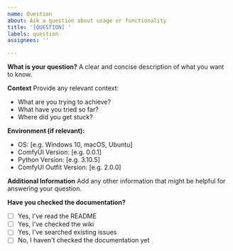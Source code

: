 ```yaml
---
name: Question
about: Ask a question about usage or functionality
title: '[QUESTION] '
labels: question
assignees: ''

---
```


**What is your question?**
A clear and concise description of what you want to know.

**Context**
Provide any relevant context:
- What are you trying to achieve?
- What have you tried so far?
- Where did you get stuck?

**Environment (if relevant):**
 - OS: [e.g. Windows 10, macOS, Ubuntu]
 - ComfyUI Version: [e.g. 0.0.1]
 - Python Version: [e.g. 3.10.5]
 - ComfyUI Outfit Version: [e.g. 2.0.0]

**Additional Information**
Add any other information that might be helpful for answering your question.

**Have you checked the documentation?**
- [ ] Yes, I've read the README
- [ ] Yes, I've checked the wiki
- [ ] Yes, I've searched existing issues
- [ ] No, I haven't checked the documentation yet
